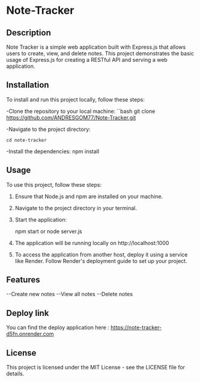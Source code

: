 # Note-Tracker

## Description

Note Tracker is a simple web application built with Express.js that allows users to create, view, and delete notes. This project demonstrates the basic usage of Express.js for creating a RESTful API and serving a web application.

## Installation

To install and run this project locally, follow these steps:

-Clone the repository to your local machine:
``bash
   git clone https://github.com/ANDRESGOM77/Note-Tracker.git

-Navigate to the project directory:

    cd note-tracker

-Install the dependencies:
    npm install

## Usage

To use this project, follow these steps:

1. Ensure that Node.js and npm are installed on your machine.

2. Navigate to the project directory in your terminal.

3. Start the application:

    npm start or node server.js

4. The application will be running locally on http://localhost:1000

5. To access the application from another host, deploy it using a service like Render. Follow Render's deployment guide to set up your project.

## Features

--Create new notes
--View all notes
--Delete notes

## Deploy link 

You can find the deploy application here : https://note-tracker-d5fn.onrender.com

## License

This project is licensed under the MIT License - see the LICENSE file for details.

